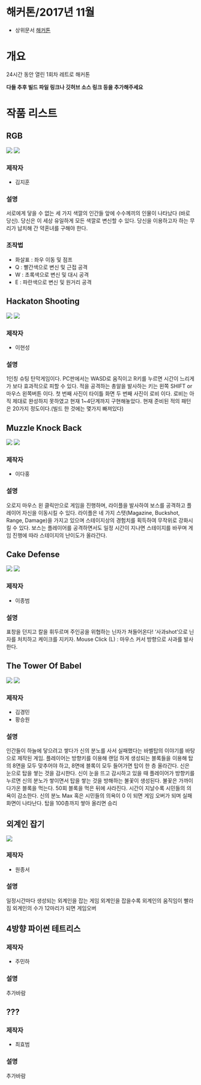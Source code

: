 <!-- TITLE: 해커톤/2017 년 11 월 -->
<!-- SUBTITLE: 2017 년 11 월 해커톤 기록 -->

# 해커톤/2017년 11월 

 * 상위문서 [해커톤](/해커톤)


# 개요

24시간 동안 열린 1회차 레트로 해커톤

**다들 추후 빌드 파일 링크나 깃허브 소스 링크 등을 추가해주세요**

# 작품 리스트

## RGB
![](https://i.imgur.com/8G0GRpn.png)
![](https://i.imgur.com/xiy5F61.png)

### 제작자
* 김지훈

### 설명
 
서로에게 닿을 수 없는 세 가지 색깔의 인간들 앞에 수수께끼의 인물이 나타났다 (바로 당신).
당신은 이 세상 유일하게 모든 색깔로 변신할 수 있다.
당신을 이용하고자 하는 무리가 납치해 간 약혼녀를 구해야 한다.

### 조작법

 * 화살표 : 좌우 이동 및 점프
 * Q : 빨간색으로 변신 및 근접 공격
 * W : 초록색으로 변신 및 대시 공격
 * E : 파란색으로 변신 및 원거리 공격


## Hackaton Shooting
![](https://i.imgur.com/izARBsq.png)
![](https://i.imgur.com/hdKntiW.png)


### 제작자
* 이현성

### 설명

1인칭 슈팅 탄막게임이다.
PC판에서는 WASD로 움직이고 R키를 누르면 시간이 느리게 가 보다 효과적으로 피할 수 있다. 적을 공격하는 총알을 발사하는 키는 왼쪽 SHIFT or 마우스 왼쪽버튼 이다.
첫 번째 사진이 타이틀 화면 두 번째 사진이 로비 이다. 로비는 아직 제대로 완성하지 못하였고 현재 1~4단계까지 구현해놓았다.
현재 준비된 적의 패턴은 20가지 정도이다.(빌드 한 것에는 몇가지 빠져있다)


## Muzzle Knock Back
![](https://i.imgur.com/Fu8qoIM.png)
![](https://i.imgur.com/FwFRYSi.png)

### 제작자
* 이다홍

### 설명
오로지 마우스 왼 클릭만으로 게임을 진행하며, 라이플을 발사하여 보스를 공격하고 플레이어 자신을 이동시킬 수 있다. 라이플은 네 가지 스탯(Magazine, Buckshot, Range, Damage)을 가지고 있으며 스테이지상의 경험치를 획득하여 무작위로 강화시킬 수 있다. 보스는 플레이어를 공격하면서도 일정 시간이 지나면 스테이지를 바꾸며 게임 진행에 따라 스테이지의 난이도가 올라간다.


## Cake Defense
![](https://i.imgur.com/w3PVOAN.png)
![](https://i.imgur.com/h3U5aB9.png)

### 제작자
* 이종범

### 설명
표창을 던지고 칼을 휘두르며 주인공을 위협하는 닌자가 쳐들어온다!
‘사과shot’으로 닌자를 처치하고 케이크를 지키자.
Mouse Click (L) : 마우스 커서 방향으로 사과를 발사한다.


## The Tower Of Babel
![](https://i.imgur.com/YqD9lau.png)
![](https://i.imgur.com/jkJgM5n.png)

### 제작자
* 김경민
* 황승원

### 설명

인간들이 하늘에 닿으려고 쌓다가 신의 분노를 사서 실패했다는 바벨탑의 이야기를 바탕으로 제작된 게임.
플레이어는 방향키를 이용해 랜덤 하게 생성되는 블록들을 이용해 탑의 8면을 모두 맞추어야 하고, 8면에 블록이 모두 들어가면 탑이 한 층 올라간다.
신은 눈으로 탑을 쌓는 것을 감시한다. 신이 눈을 뜨고 감시하고 있을 때 플레이어가 방향키를 누르면 신의 분노가 쌓이면서 탑을 쌓는 것을 방해하는 불꽃이 생성된다.
불꽃은 가까이 다가온 블록을 먹는다. 50회 블록을 먹은 뒤에 사라진다.
시간이 지날수록 시민들의 의욕이 감소한다.
신의 분노 Max 혹은 시민들의 의욕이 0 이 되면 게임 오버가 되며 실패 화면이 나타난다.
탑을 100층까지 쌓아 올리면 승리

## 외계인 잡기
![](https://imgur.com/pMO3rKH.png)

### 제작자
* 원종서

### 설명

일정시간마다 생성되는 외계인을 잡는 게임
외계인을 잡을수록 외계인의 움직임이 빨라짐
외계인의 수가 12마리가 되면 게임오버


## 4방향 파이썬 테트리스
### 제작자
* 주민하

### 설명

추가바람


## ???
### 제작자
* 최효범

### 설명

추가바람